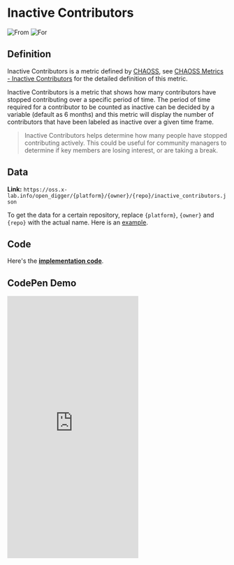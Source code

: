 # Inactive Contributors

![From](https://img.shields.io/badge/From-CHAOSS-blue) ![For](https://img.shields.io/badge/For-Repo-blue)

## Definition

Inactive Contributors is a metric defined by [CHAOSS](https://chaoss.community), see [CHAOSS Metrics - Inactive Contributors](https://chaoss.community/kb/metric-inactive-contributors/) for the detailed definition of this metric.

Inactive Contributors is a metric that shows how many contributors have stopped contributing over a specific period of time. The period of time required for a contributor to be counted as inactive can be decided by a variable (default as 6 months) and this metric will display the number of contributors that have been labeled as inactive over a given time frame.

> Inactive Contributors helps determine how many people have stopped contributing actively. This could be useful for community managers to determine if key members are losing interest, or are taking a break.


## Data

**Link:** `https://oss.x-lab.info/open_digger/{platform}/{owner}/{repo}/inactive_contributors.json`

To get the data for a certain repository, replace `{platform}`, `{owner}` and `{repo}` with the actual name. Here is an [example](https://oss.x-lab.info/open_digger/github/X-lab2017/open-digger/inactive_contributors.json).

## Code

Here's the [**implementation code**](https://github.com/X-lab2017/open-digger/blob/master/src/metrics/chaoss.ts#L880).


## CodePen Demo

<iframe height="600" scrolling="no" title="OpenDigger - [CHAOSS] Developer Status" src="https://codepen.io/frank-zsy/embed/RwBmpYZ?default-tab=js%2Cresult&editable=true" frameborder="no" loading="lazy" allowtransparency="true" allowfullscreen="true">
  See the Pen <a href="https://codepen.io/frank-zsy/pen/RwBmpYZ">
  OpenDigger - [CHAOSS] Developer Status</a> by Frank Zhao (<a href="https://codepen.io/frank-zsy">@frank-zsy</a>)
  on <a href="https://codepen.io">CodePen</a>.
</iframe>

